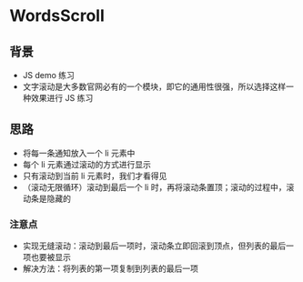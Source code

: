 # WordsScroll

## 背景

- JS demo 练习
- 文字滚动是大多数官网必有的一个模块，即它的通用性很强，所以选择这样一种效果进行 JS 练习

## 思路

- 将每一条通知放入一个 li 元素中
- 每个 li 元素通过滚动的方式进行显示
- 只有滚动到当前 li 元素时，我们才看得见
- （滚动无限循环）滚动到最后一个 li 时，再将滚动条置顶；滚动的过程中，滚动条是隐藏的

### 注意点

- 实现无缝滚动：滚动到最后一项时，滚动条立即回滚到顶点，但列表的最后一项也要被显示
- 解决方法：将列表的第一项复制到列表的最后一项